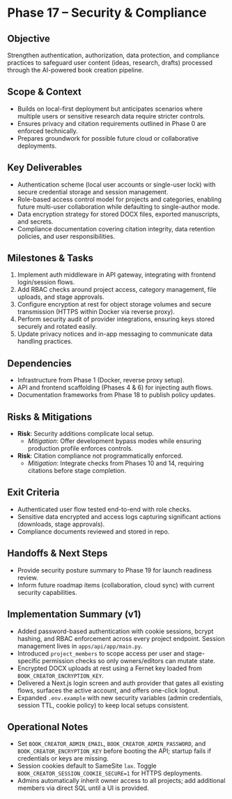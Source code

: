 # Phase 17 – Security & Compliance

## Objective
Strengthen authentication, authorization, data protection, and compliance practices to safeguard user content (ideas, research, drafts) processed through the AI-powered book creation pipeline.

## Scope & Context
- Builds on local-first deployment but anticipates scenarios where multiple users or sensitive research data require stricter controls.
- Ensures privacy and citation requirements outlined in Phase 0 are enforced technically.
- Prepares groundwork for possible future cloud or collaborative deployments.

## Key Deliverables
- Authentication scheme (local user accounts or single-user lock) with secure credential storage and session management.
- Role-based access control model for projects and categories, enabling future multi-user collaboration while defaulting to single-author mode.
- Data encryption strategy for stored DOCX files, exported manuscripts, and secrets.
- Compliance documentation covering citation integrity, data retention policies, and user responsibilities.

## Milestones & Tasks
1. Implement auth middleware in API gateway, integrating with frontend login/session flows.
2. Add RBAC checks around project access, category management, file uploads, and stage approvals.
3. Configure encryption at rest for object storage volumes and secure transmission (HTTPS within Docker via reverse proxy).
4. Perform security audit of provider integrations, ensuring keys stored securely and rotated easily.
5. Update privacy notices and in-app messaging to communicate data handling practices.

## Dependencies
- Infrastructure from Phase 1 (Docker, reverse proxy setup).
- API and frontend scaffolding (Phases 4 & 6) for injecting auth flows.
- Documentation frameworks from Phase 18 to publish policy updates.

## Risks & Mitigations
- **Risk**: Security additions complicate local setup.
  - *Mitigation*: Offer development bypass modes while ensuring production profile enforces controls.
- **Risk**: Citation compliance not programmatically enforced.
  - *Mitigation*: Integrate checks from Phases 10 and 14, requiring citations before stage completion.

## Exit Criteria
- Authenticated user flow tested end-to-end with role checks.
- Sensitive data encrypted and access logs capturing significant actions (downloads, stage approvals).
- Compliance documents reviewed and stored in repo.

## Handoffs & Next Steps
- Provide security posture summary to Phase 19 for launch readiness review.
- Inform future roadmap items (collaboration, cloud sync) with current security capabilities.

## Implementation Summary (v1)
- Added password-based authentication with cookie sessions, bcrypt hashing, and RBAC enforcement across every project endpoint. Session management lives in `apps/api/app/main.py`.
- Introduced `project_members` to scope access per user and stage-specific permission checks so only owners/editors can mutate state.
- Encrypted DOCX uploads at rest using a Fernet key loaded from `BOOK_CREATOR_ENCRYPTION_KEY`.
- Delivered a Next.js login screen and auth provider that gates all existing flows, surfaces the active account, and offers one-click logout.
- Expanded `.env.example` with new security variables (admin credentials, session TTL, cookie policy) to keep local setups consistent.

## Operational Notes
- Set `BOOK_CREATOR_ADMIN_EMAIL`, `BOOK_CREATOR_ADMIN_PASSWORD`, and `BOOK_CREATOR_ENCRYPTION_KEY` before booting the API; startup fails if credentials or keys are missing.
- Session cookies default to SameSite `lax`. Toggle `BOOK_CREATOR_SESSION_COOKIE_SECURE=1` for HTTPS deployments.
- Admins automatically inherit owner access to all projects; add additional members via direct SQL until a UI is provided.
